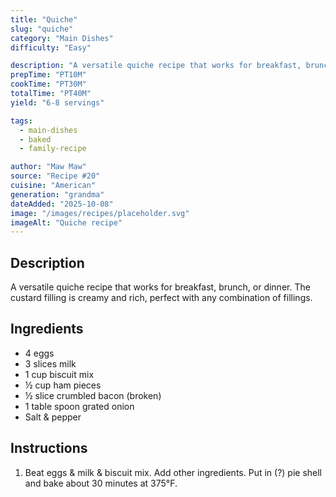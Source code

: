 ```yaml
---
title: "Quiche"
slug: "quiche"
category: "Main Dishes"
difficulty: "Easy"

description: "A versatile quiche recipe that works for breakfast, brunch, or dinner. The custard filling is creamy and rich, perfect with any combination of fillings."
prepTime: "PT10M"
cookTime: "PT30M"
totalTime: "PT40M"
yield: "6-8 servings"

tags:
  - main-dishes
  - baked
  - family-recipe

author: "Maw Maw"
source: "Recipe #20"
cuisine: "American"
generation: "grandma"
dateAdded: "2025-10-08"
image: "/images/recipes/placeholder.svg"
imageAlt: "Quiche recipe"
---
```


## Description

A versatile quiche recipe that works for breakfast, brunch, or dinner. The custard filling is creamy and rich, perfect with any combination of fillings.

## Ingredients

- 4 eggs
- 3 slices milk
- 1 cup biscuit mix
- ½ cup ham pieces
- ½ slice crumbled bacon (broken)
- 1 table spoon grated onion
- Salt & pepper

## Instructions

1. Beat eggs & milk & biscuit mix. Add other ingredients. Put in (?) pie shell and bake about 30 minutes at 375°F.